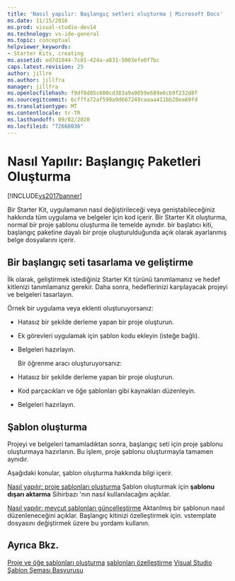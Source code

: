 ```yaml
---
title: 'Nasıl yapılır: Başlangıç setleri oluşturma | Microsoft Docs'
ms.date: 11/15/2016
ms.prod: visual-studio-dev14
ms.technology: vs-ide-general
ms.topic: conceptual
helpviewer_keywords:
- Starter Kits, creating
ms.assetid: ed7d1844-7c01-424a-a831-5003efe0f7bc
caps.latest.revision: 25
author: jillre
ms.author: jillfra
manager: jillfra
ms.openlocfilehash: f9df8d85c600cd383a9a9059e689e6cb9f232d8f
ms.sourcegitcommit: 6cfffa72af599a9d667249caaaa411bb28ea69fd
ms.translationtype: MT
ms.contentlocale: tr-TR
ms.lasthandoff: 09/02/2020
ms.locfileid: "72668036"
---
```

# <a name="how-to-create-starter-kits"></a>Nasıl Yapılır: Başlangıç Paketleri Oluşturma
[!INCLUDE[vs2017banner](../includes/vs2017banner.md)]

Bir Starter Kit, uygulamanın nasıl değiştirileceği veya geniştabileceğiniz hakkında tüm uygulama ve belgeler için kod içerir. Bir Starter Kit oluşturma, normal bir proje şablonu oluşturma ile temelde aynıdır. bir başlatıcı kiti, başlangıç paketine dayalı bir proje oluşturulduğunda açık olarak ayarlanmış belge dosyalarını içerir.

## <a name="designing-and-developing-a-starter-kit"></a>Bir başlangıç seti tasarlama ve geliştirme
 İlk olarak, geliştirmek istediğiniz Starter Kit türünü tanımlamanız ve hedef kitlenizi tanımlamanız gerekir. Daha sonra, hedeflerinizi karşılayacak projeyi ve belgeleri tasarlayın.

 Örnek bir uygulama veya eklenti oluşturuyorsanız:

- Hatasız bir şekilde derleme yapan bir proje oluşturun.

- Ek görevleri uygulamak için şablon kodu ekleyin (isteğe bağlı).

- Belgeleri hazırlayın.

  Bir öğrenme aracı oluşturuyorsanız:

- Hatasız bir şekilde derleme yapan bir proje oluşturun.

- Kod parçacıkları ve öğe şablonları gibi kaynakları düzenleyin.

- Belgeleri hazırlayın.

## <a name="creating-a-template"></a>Şablon oluşturma
 Projeyi ve belgeleri tamamladıktan sonra, başlangıç seti için proje şablonu oluşturmaya hazırlanın. Bu işlem, proje şablonu oluşturmayla tamamen aynıdır.

 Aşağıdaki konular, şablon oluşturma hakkında bilgi içerir.

 [Nasıl yapılır: proje şablonları oluşturma](../ide/how-to-create-project-templates.md) Şablon oluşturmak için **şablonu dışarı aktarma** Sihirbazı 'nın nasıl kullanılacağını açıklar.

 [Nasıl yapılır: mevcut şablonları güncelleştirme](../ide/how-to-update-existing-templates.md) Aktarılmış bir şablonun nasıl düzenleneceğini açıklar. Başlangıç kitinizi özelleştirmek için. vstemplate dosyasını değiştirmek üzere bu yordamı kullanın.

## <a name="see-also"></a>Ayrıca Bkz.
 [Proje ve öğe şablonları oluşturma](../ide/creating-project-and-item-templates.md) [şablonları özelleştirme](../ide/customizing-project-and-item-templates.md) [Visual Studio Şablon Şeması Başvurusu](../extensibility/visual-studio-template-schema-reference.md)

